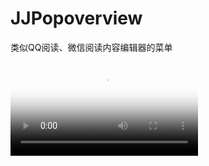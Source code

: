 # JJPopoverview
类似QQ阅读、微信阅读内容编辑器的菜单

<video id="video" controls="" preload="none" poster="http://media.w3.org/2010/05/sintel/poster.png">
      <source id="mov" src="https://github.com/JRJian/CJRubberIndicator/video.mov" type="video/mov">
      <p>Your user agent does not support the HTML5 Video element.</p>
    </video>